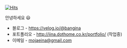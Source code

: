 [![Hits](https://hits.seeyoufarm.com/api/count/incr/badge.svg?url=https%3A%2F%2Fgithub.com%2Fbangina&count_bg=%23F94974&title_bg=%23F94974&icon=&icon_color=%23D57C7C&title=hits&edge_flat=false)](https://hits.seeyoufarm.com)

안녕하세요 😃

- 블로그 - https://velog.io/@bangina
- 포트폴리오 - http://iina.dothome.co.kr/portfolio/ (작업중)
- 이메일 - mojaeina@gmail.com
